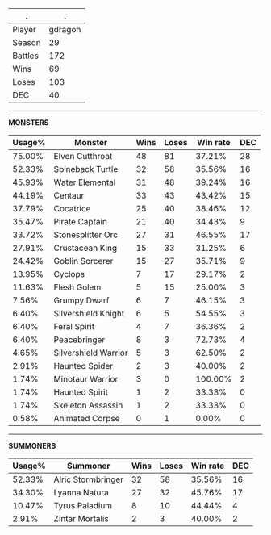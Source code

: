 .|.
|-|-
Player|gdragon
Season|29
Battles|172
Wins|69
Loses|103
DEC|40

---
**MONSTERS**

Usage%|Monster|Wins|Loses|Win rate|DEC|
-|-|-|-|-|-|
75.00%|Elven Cutthroat|48|81|37.21%|28|
52.33%|Spineback Turtle|32|58|35.56%|16|
45.93%|Water Elemental|31|48|39.24%|16|
44.19%|Centaur|33|43|43.42%|15|
37.79%|Cocatrice|25|40|38.46%|12|
35.47%|Pirate Captain|21|40|34.43%|9|
33.72%|Stonesplitter Orc|27|31|46.55%|17|
27.91%|Crustacean King|15|33|31.25%|6|
24.42%|Goblin Sorcerer|15|27|35.71%|9|
13.95%|Cyclops|7|17|29.17%|2|
11.63%|Flesh Golem|5|15|25.00%|3|
7.56%|Grumpy Dwarf|6|7|46.15%|3|
6.40%|Silvershield Knight|6|5|54.55%|3|
6.40%|Feral Spirit|4|7|36.36%|2|
6.40%|Peacebringer|8|3|72.73%|4|
4.65%|Silvershield Warrior|5|3|62.50%|2|
2.91%|Haunted Spider|2|3|40.00%|2|
1.74%|Minotaur Warrior|3|0|100.00%|2|
1.74%|Haunted Spirit|1|2|33.33%|0|
1.74%|Skeleton Assassin|1|2|33.33%|0|
0.58%|Animated Corpse|0|1|0.00%|0|

---
**SUMMONERS**

Usage%|Summoner|Wins|Loses|Win rate|DEC|
-|-|-|-|-|-|
52.33%|Alric Stormbringer|32|58|35.56%|16|
34.30%|Lyanna Natura|27|32|45.76%|17|
10.47%|Tyrus Paladium|8|10|44.44%|4|
2.91%|Zintar Mortalis|2|3|40.00%|2|
